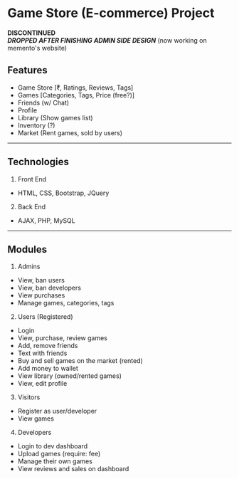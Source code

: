 # Game Store (E-commerce) Project

**DISCONTINUED** <br>
***DROPPED AFTER FINISHING ADMIN SIDE DESIGN***
(now working on memento's website)

## Features
- Game Store [₹, Ratings, Reviews, Tags]
- Games [Categories, Tags, Price (free?)] 
- Friends (w/ Chat)
- Profile
- Library (Show games list)
- Inventory (?)
- Market (Rent games, sold by users)
---

## Technologies
1. Front End
- HTML, CSS, Bootstrap, JQuery
2. Back End
- AJAX, PHP, MySQL
---

## Modules
1. Admins
- View, ban users
- View, ban developers
- View purchases
- Manage games, categories, tags

2. Users (Registered)
- Login
- View, purchase, review games
- Add, remove friends
- Text with friends
- Buy and sell games on the market (rented)
- Add money to wallet
- View library (owned/rented games)
- View, edit profile

3. Visitors
- Register as user/developer
- View games

4. Developers
- Login to dev dashboard
- Upload games (require: fee)
- Manage their own games
- View reviews and sales on dashboard
